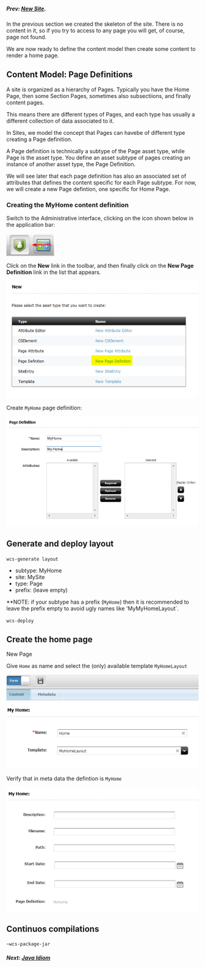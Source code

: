 ##### Prev:  [New Site](NewSite.md).

In the previous section we created the skeleton of the site. There is no content in it, so if you try to access to any page you will get, of course, page not found.

We are now ready to define the content model then create some content to render a home page.


## Content Model: Page Definitions 

A site is organized as a hierarchy of Pages. Typically you have the Home Page, then some Section Pages, sometimes also subsectiions, and finally content pages.

This means there are different types of Pages, and each type has usually a different collection of data associated to it.

In Sites, we model the concept that Pages can havebe of different type  creating a Page definition.

A Page definition is technically a subtype of the Page asset type, while Page is the asset type. You define an asset subtype of pages creating an instance of another asset type, the Page Definition.

We will see later that each page definition has also an associated set of attributes that defines the content specific for each Page subtype. For now, we will create a new Page defintion, one specific for Home Page.


### Creating the MyHome content definition

Switch to the Administrative interface, clicking on the icon shown below in the application bar:

![Admin](../img/snap2093.png)

Click on the **New** link in the toolbar, and then finally click on the **New Page Definition** link in the list that appears.


![New Page Definition](../img/snap1821.png)

Create `MyHome` page definition: 

![My Home](../img/snap6106.png)

## Generate and deploy layout

`wcs-generate layout`

- subtype: MyHome
- site: MySite
- type: Page
- prefix: (leave empty)

**NOTE: if your subtype has a prefix (``MyHome``) then it is recommended to leave  the prefix empty to avoid ugly names like 'MyMyHomeLayout`.

`wcs-deploy`


##  Create the home page

New Page

Give `Home` as name and select the (only) available template `MyHomeLayout`

![New Layout](../img/snap6677.png)

Verify that in meta data the defintion is `MyHome`

![Page Definition is MyHome](../img/snap5365.png)


## Continuos compilations

``~wcs-package-jar``


##### Next: [Java Idiom](JavaIdiom.md)






